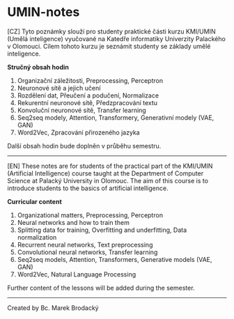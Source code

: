 # UMIN-notes
[CZ]
Tyto poznámky slouží pro studenty praktické části kurzu KMI/UMIN (Umělá inteligence) vyučované na Katedře informatiky Univerzity Palackého v Olomouci. Cílem tohoto kurzu je seznámit studenty se základy umělé inteligence.

**Stručný obsah hodin**
1. Organizační záležitosti, Preprocessing, Perceptron
2. Neuronové sítě a jejich učení
3. Rozdělení dat, Přeučení a podučení, Normalizace 
4. Rekurentní neuronové sítě, Předzpracování textu
5. Konvoluční neuronové sítě, Transfer learning
6. Seq2seq modely, Attention, Transformery, Generativní modely (VAE, GAN)
7. Word2Vec, Zpracování přirozeného jazyka

Další obsah hodin bude doplněn v průběhu semestru.

---
[EN] 
These notes are for students of the practical part of the KMI/UMIN (Artificial Intelligence) course taught at the Department of Computer Science at Palacký University in Olomouc. The aim of this course is to introduce students to the basics of artificial intelligence.

**Curricular content**
1. Organizational matters, Preprocessing, Perceptron
2. Neural networks and how to train them
3. Splitting data for training, Overfitting and underfitting, Data normalization 
4. Recurrent neural networks, Text preprocessing
5. Convolutional neural networks, Transfer learning
6. Seq2seq models, Attention, Transformers, Generative models (VAE, GAN)
7. Word2Vec, Natural Language Processing

Further content of the lessons will be added during the semester.

---
Created by Bc. Marek Brodacký